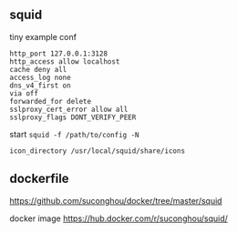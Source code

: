 ## squid



tiny example conf 
```
http_port 127.0.0.1:3128
http_access allow localhost
cache deny all
access_log none
dns_v4_first on
via off
forwarded_for delete
sslproxy_cert_error allow all
sslproxy_flags DONT_VERIFY_PEER
```

start `squid -f /path/to/config -N`



```
icon_directory /usr/local/squid/share/icons
```




## dockerfile

https://github.com/suconghou/docker/tree/master/squid


docker image  https://hub.docker.com/r/suconghou/squid/


